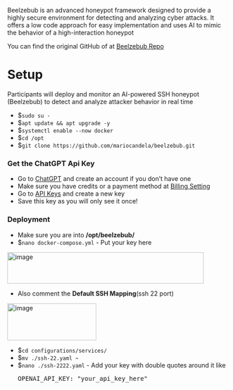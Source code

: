 Beelzebub is an advanced honeypot framework designed to provide a highly secure environment for detecting and analyzing cyber attacks. It offers a low code approach for easy implementation and uses AI to mimic the behavior of a high-interaction honeypot

You can find the original GitHub of at [Beelzebub Repo](https://github.com/mariocandela/beelzebub)

# Setup
Participants will deploy and monitor an AI-powered SSH honeypot (Beelzebub) to detect and analyze attacker behavior in real time

- $`sudo su -`
- $`apt update && apt upgrade -y`
- $`systemctl enable --now docker`
- $`cd /opt`
- $`git clone https://github.com/mariocandela/beelzebub.git`

### Get the ChatGPT Api Key
- Go to [ChatGPT](https://chatgpt.com/) and create an account if you don’t have one
- Make sure you have credits or a payment method at [Billing Setting](https://platform.openai.com/settings/organization/billing/overview)
- Go to [API Keys](https://platform.openai.com/api-keys) and create a new key
- Save this key as you will only see it once!

### Deployment
- Make sure you are into **/opt/beelzebub/**
- $`nano docker-compose.yml` - Put your key here
<img width="446" height="71" alt="image" src="https://github.com/user-attachments/assets/5f407ef9-759e-4eec-8d97-98ef396dc30d" />

- Also comment the **Default SSH Mapping**(ssh 22 port)
<img width="202" height="84" alt="image" src="https://github.com/user-attachments/assets/4375696b-89c3-45a6-afd9-d2f5a549168e" />

- $`cd configurations/services/`
- $`mv ./ssh-22.yaml ~`
- $`nano ./ssh-2222.yaml` - Add your key with double quotes around it like <pre>OPENAI_API_KEY: "your_api_key_here"<pre>



